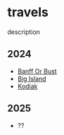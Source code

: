 # travels

description

## 2024
- [Banff Or Bust](content/2024/banff-or-bust/README.md)
- [Big Island](content/2024/big-island/README.md)
- [Kodiak](content/2024/kodiak/README.md)

## 2025
- ??

